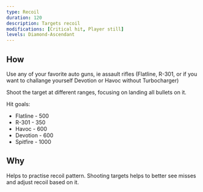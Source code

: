 ```yaml
---
type: Recoil
duration: 120
description: Targets recoil
modifications: [Critical hit, Player still]
levels: Diamond-Ascendant
---
```


## How

Use any of your favorite auto guns, ie assault rifles (Flatline, R-301, or if you want to challange yourself Devotion or Havoc without Turbocharger)

Shoot the target at different ranges, focusing on landing all bullets on it.

Hit goals:

- Flatline - 500
- R-301 - 350
- Havoc - 600
- Devotion - 600
- Spitfire - 1000

## Why

Helps to practise recoil pattern. Shooting targets helps to better see misses and adjust recoil based on it.
